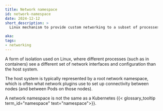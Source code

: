 ```yaml
---
title: Network namespace
id: network-namespace
date: 2024-12-12
short_description: >
  Linux mechanism to provide custom networking to a subset of processes.

aka:
tags:
- networking
---
```

A form of isolation used on Linux, where different processes (such as in containers) see a
different set of network interfaces and configuration than the host system.

<!-- more -->

The host system is typically represented by a root network namespace, which is often what
network plugins use to set up connectivity between nodes (and between Pods on those nodes).

A network namespace is not the same as a Kubernetes {{< glossary_tooltip term_id="namespace" text="namespace">}}.
